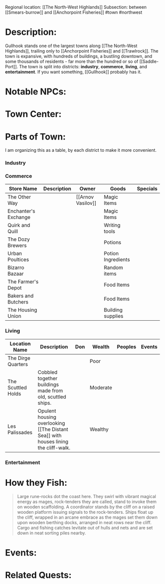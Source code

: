 Regional location: [[The North-West Highlands]] 
Subsection: between [[Smears-burrow]] and [[Anchorpoint Fisheries]]
#town #northwest
# Description:
Gullhook stands one of the largest towns along [[The North-West Highlands]], trailing only to [[Anchorpoint Fisheries]] and [[Trawlrock]]. The town is expansive, with hundreds of buildings, a bustling downtown, and some thousands of residents - far more than the hundred or so of [[Saddle-Port]]. The town is split into districts: **industry**, **commerce**, **living**, and **entertainment**. If you want something, [[Gullhook]] probably has it. 
# Notable NPCs:
# Town Center:
# Parts of Town:
I am organizing this as a table, by each district to make it more convenient. 
### Industry
### Commerce
| Store Name           | Description | Owner             | Goods              | Specials |
| -------------------- | ----------- | ----------------- | ------------------ | -------- |
| The Other Way        |             | [[Arnov Vasilov]] | Magic Items        |          |
| Enchanter's Exchange |             |                   | Magic Items        |          |
| Quirk and Quill      |             |                   | Writing tools      |          |
| The Dozy Brewers     |             |                   | Potions            |          |
| Urban Poultices      |             |                   | Potion Ingredients |          |
| Bizarro Bazaar       |             |                   | Random items       |          |
| The Farmer's Depot   |             |                   | Food Items         |          |
| Bakers and Butchers  |             |                   | Food Items         |          |
| The Housing Union    |             |                   | Building supplies  |          |
### Living
| Location Name      | Description                                                                        | Don | Wealth   | Peoples | Events |
| ------------------ | ---------------------------------------------------------------------------------- | --- | -------- | ------- | ------ |
| The Dirge Quarters |                                                                                    |     | Poor     |         |        |
| The Scuttled Holds | Cobbled together buildings made from old, scuttled ships.                          |     | Moderate |         |        |
| Les Palissades     | Opulent housing overlooking [[The Distant Sea]] with houses lining the cliff-walk. |     | Wealthy  |         |        |
### Entertainment
# How they Fish:
> Large rune-rocks dot the coast here. They swirl with vibrant magical energy as mages, rock-tenders they are called, stand to invoke them on wooden scaffolding. A coordinator stands by the cliff on a raised wooden platform issuing signals to the rock-tenders. Ships float up the cliff, wrapped in an arcane embrace as the mages set them down upon wooden berthing docks, arranged in neat rows near the cliff. Cargo and fishing catches levitate out of hulls and nets and are set down in neat sorting piles nearby. 
# Events:
# Related Quests:
